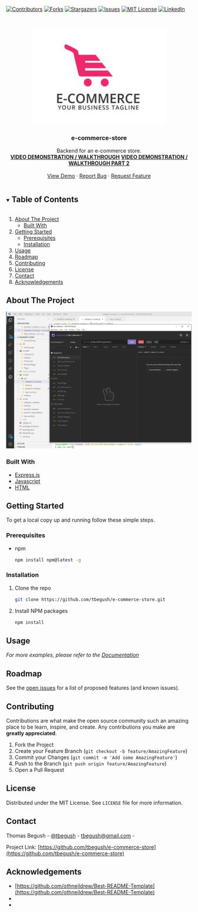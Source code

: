 <!--
*** Thanks for checking out the Best-README-Template. If you have a suggestion
*** that would make this better, please fork the repo and create a pull request
*** or simply open an issue with the tag "enhancement".
*** Thanks again! Now go create something AMAZING! :D
***
*** Forked from othneildrew/Best-README-Template
***
*** To avoid retyping too much info. Do a search and replace for the following:
*** github_username, repo_name, twitter_handle, email, project_title, project_description
*** tbegush, e-commerce-store, @tbegush, tbegush@gmail.com, e-commerce-store, A search for github repositories!
-->



<!-- PROJECT SHIELDS -->
<!--
*** I'm using markdown "reference style" links for readability.
*** Reference links are enclosed in brackets [ ] instead of parentheses ( ).
*** See the bottom of this document for the declaration of the reference variables
*** for contributors-url, forks-url, etc. This is an optional, concise syntax you may use.
*** https://www.markdownguide.org/basic-syntax/#reference-style-links
-->
[![Contributors][contributors-shield]][contributors-url]
[![Forks][forks-shield]][forks-url]
[![Stargazers][stars-shield]][stars-url]
[![Issues][issues-shield]][issues-url]
[![MIT License][license-shield]][license-url]
[![LinkedIn][linkedin-shield]][linkedin-url]



<!-- PROJECT LOGO -->
<br />
<p align="center">
  <a href="https://github.com/tbegush/e-commerce-store">
    <img src="./e-commerce-store-logo.png" alt="Logo" width="363" height=auto>
  </a>

  <h3 align="center">e-commerce-store</h3>

  <p align="center">
    Backend for an e-commerce store.
    <br />
    <a href="https://drive.google.com/file/d/1HVQ7QSzINn49BwGR18sLl20Pn9-fb9BP/view"><strong>VIDEO DEMONSTRATION / WALKTHROUGH</strong></a>
    <a href="https://drive.google.com/file/d/1byog43UnqoTm1w29v0OHrf9TxOl19jre/view"><strong>VIDEO DEMONSTRATION / WALKTHROUGH PART 2</strong></a>
    <br />
    <br />
    <a href="https://github.com/tbegush/e-commerce-store">View Demo</a>
    ·
    <a href="https://github.com/tbegush/e-commerce-store/issues">Report Bug</a>
    ·
    <a href="https://github.com/tbegush/e-commerce-store/issues">Request Feature</a>
  </p>
</p>



<!-- TABLE OF CONTENTS -->
<details open="open">
  <summary><h2 style="display: inline-block">Table of Contents</h2></summary>
  <ol>
    <li>
      <a href="#about-the-project">About The Project</a>
      <ul>
        <li><a href="#built-with">Built With</a></li>
      </ul>
    </li>
    <li>
      <a href="#getting-started">Getting Started</a>
      <ul>
        <li><a href="#prerequisites">Prerequisites</a></li>
        <li><a href="#installation">Installation</a></li>
      </ul>
    </li>
    <li><a href="#usage">Usage</a></li>
    <li><a href="#roadmap">Roadmap</a></li>
    <li><a href="#contributing">Contributing</a></li>
    <li><a href="#license">License</a></li>
    <li><a href="#contact">Contact</a></li>
    <li><a href="#acknowledgements">Acknowledgements</a></li>
  </ol>
</details>



<!-- ABOUT THE PROJECT -->
## About The Project

![Note Taker App](/e-commerce-store-screenshot.png)


### Built With

* [Express.js]()
* [Javascript]()
* [HTML]()



<!-- GETTING STARTED -->
## Getting Started

To get a local copy up and running follow these simple steps.

### Prerequisites

* npm
  ```sh
  npm install npm@latest -g
  ```

### Installation

1. Clone the repo
   ```sh
   git clone https://github.com/tbegush/e-commerce-store.git
   ```
2. Install NPM packages
   ```sh
   npm install
   ```



<!-- USAGE EXAMPLES -->
## Usage


_For more examples, please refer to the [Documentation](https://example.com)_



<!-- ROADMAP -->
## Roadmap

See the [open issues](https://github.com/tbegush/e-commerce-store/issues) for a list of proposed features (and known issues).


<!-- CONTRIBUTING -->
## Contributing

Contributions are what make the open source community such an amazing place to be learn, inspire, and create. Any contributions you make are **greatly appreciated**.

1. Fork the Project
2. Create your Feature Branch (`git checkout -b feature/AmazingFeature`)
3. Commit your Changes (`git commit -m 'Add some AmazingFeature'`)
4. Push to the Branch (`git push origin feature/AmazingFeature`)
5. Open a Pull Request

<!-- LICENSE -->
## License

Distributed under the MIT License. See `LICENSE` file for more information.

<!-- CONTACT -->
## Contact

Thomas Begush - [@tbegush](https://twitter.com/tbegush) - tbegush@gmail.com - 

Project Link: [https://github.com/tbegush/e-commerce-store](https://github.com/tbegush/e-commerce-store)



<!-- ACKNOWLEDGEMENTS -->
## Acknowledgements

* [https://github.com/othneildrew/Best-README-Template](https://github.com/othneildrew/Best-README-Template)
* []()
* []()

<!-- MARKDOWN LINKS & IMAGES -->
<!-- https://www.markdownguide.org/basic-syntax/#reference-style-links -->
[contributors-shield]: https://img.shields.io/github/contributors/tbegush/e-commerce-store.svg?style=for-the-badge
[contributors-url]: https://github.com/tbegush/e-commerce-store/graphs/contributors
[forks-shield]: https://img.shields.io/github/forks/tbegush/e-commerce-store.svg?style=for-the-badge
[forks-url]: https://github.com/tbegush/e-commerce-store/network/members
[stars-shield]: https://img.shields.io/github/stars/tbegush/e-commerce-store.svg?style=for-the-badge
[stars-url]: https://github.com/tbegush/e-commerce-store/stargazers
[issues-shield]: https://img.shields.io/github/issues/tbegush/e-commerce-store.svg?style=for-the-badge
[issues-url]: https://github.com/tbegush/e-commerce-store/issues
[license-shield]: https://img.shields.io/github/license/tbegush/e-commerce-store.svg?style=for-the-badge
[license-url]: https://raw.githubusercontent.com/tbegush/e-commerce-store/master/LICENSE
[linkedin-shield]: https://img.shields.io/badge/-LinkedIn-black.svg?style=for-the-badge&logo=linkedin&colorB=555
[linkedin-url]: https://linkedin.com/in/tbegush

